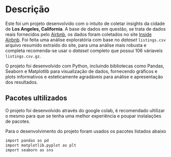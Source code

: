 # Descrição

Este foi um projeto desenvolvido com o intuito de coletar insights da cidade de **Los Angeles, California**. A base de dados em questão, se trata de dados reais fornecidos pelo [Airbnb]("https://www.airbnb.com), os dados foram coletados no site [Inside Airbnb]("https://insideairbnb.com/get-the-data/"). Foi feita uma análise exploratória com base no *dataset* `listings.csv` arquivo resumido extraído do site, para uma análise mais robusta e completa recomenda-se usar o *dataset* completo que possui 106 váriaveis `listings.csv.gz`.

O projeto foi desenvolvido com Python, incluindo bibliotecas como Pandas, Seaborn e Matplotlib para visualização de dados, fornecendo gráficos e plots informativos e esteticamente agradáveis para análise e apresentação dos resultados.


## Pacotes ultilizados
O projeto foi desenvolvido através do google colab, é recomendado ultilizar o mesmo para que se tenha uma melhor experiência e poupar instalações de pacotes.

Para o desenvolvimento do projeto foram usados os pacotes listados abaixo

```bash
import pandas as pd
import matplotlib.pyplot as plt
import seaborn as sns
```
    
 
